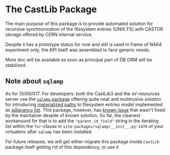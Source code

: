 # The CastLib Package

The main purpose of this package is to provide automated solution for recursive
synchronization of the filesystem entries (UNIX FS) with CASTOR storage offered
by CERN internal service.

Despite it has a prototype status for now and still is used in frame of
NA64 experiment only, the API itself was assembled to face generic needs.

More doc will be available as soon as principal part of DB ORM will be
stabilized.

## Note about `sqlamp`

As for 13/09/017:
For developers: both the CastLib3 and the sV-resources server use the
[`sqlamp` package](https://bitbucket.org/angri/sqlamp) offering quite neat and
inobtrusive solution for introducing [materialized paths]() to filesystem
entries model implemented as [adjacency list](). This package, however,
has [known issue](https://bitbucket.org/angri/sqlamp/pull-requests/1/made-subtree-moving-compatible-with-ms-sql/diff)
that wasn't fixed by the maintainer despite of known solution. So far, the
cleanest workaround for that is to add the `"parent_id_field"` string in the
iterating list within the `for`-clause in `site-packages/sqlamp/__init__.py:1478`
of your virtualenv after `sqlamp` has been installed.

For future releases, we will get either migrate this package inside `CastLib`
package itself getting rid of this dependency, or use it 

